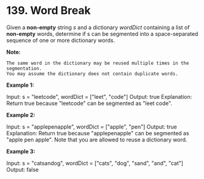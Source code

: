 # 139. Word Break

Given a **non-empty** string *s* and a dictionary *wordDict* containing a list of **non-empty** words, determine if s can be segmented into a space-separated sequence of one or more dictionary words.

**Note:**

    The same word in the dictionary may be reused multiple times in the segmentation.
    You may assume the dictionary does not contain duplicate words.

**Example 1:**

Input: s = "leetcode", wordDict = ["leet", "code"]
Output: true
Explanation: Return true because "leetcode" can be segmented as "leet code".

**Example 2:**

Input: s = "applepenapple", wordDict = ["apple", "pen"]
Output: true
Explanation: Return true because "applepenapple" can be segmented as "apple pen apple".
             Note that you are allowed to reuse a dictionary word.

**Example 3:**

Input: s = "catsandog", wordDict = ["cats", "dog", "sand", "and", "cat"]
Output: false

